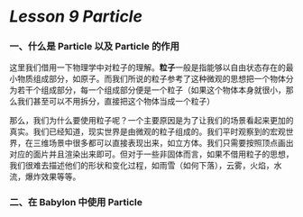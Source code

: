# *Lesson 9 Particle*

### 一、什么是 Particle 以及 Particle 的作用

这里我们借用一下物理学中对粒子的理解。**粒子**一般是指能够以自由状态存在的最小物质组成部分，如原子。而我们所说的粒子参考了这种微观的思想把一个物体分为若干个组成部分，每一个组成部分便是一个粒子（如果这个物体本身就很小，那么我们甚至可以不用拆分，直接把这个物体当成一个粒子）

那么，我们为什么要使用粒子呢？一个主要原因是为了让我们的场景看起来更加的真实。我们已经知道，现实世界是由微观的粒子组成的。我们平时观察到的宏观世界，在三维场景中很多都可以直接表现出来，如立方体。我们只需要按照顶点画出对应的面片并且渲染出来即可。但对于一些非固体而言，如果不借用粒子的思想，我们很难去描述他们的形状和变化过程，如雨雪（如何下落），云雾，火焰，水流，爆炸效果等等。



### 二、在 Babylon 中使用 Particle